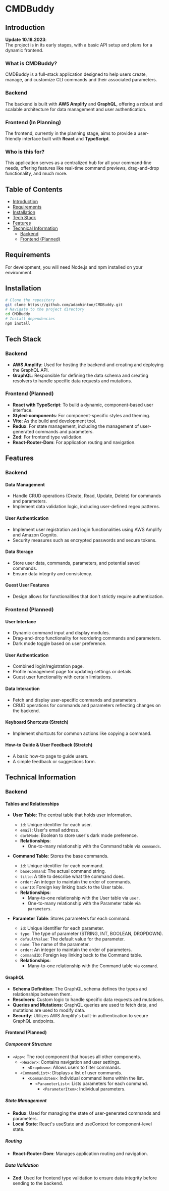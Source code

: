 # CMDBuddy

## Introduction

**Update 10.18.2023**:  
The project is in its early stages, with a basic API setup and plans for a dynamic frontend.

### What is CMDBuddy?
CMDBuddy is a full-stack application designed to help users create, manage, and customize CLI commands and their associated parameters.

### Backend
The backend is built with **AWS Amplify** and **GraphQL**, offering a robust and scalable architecture for data management and user authentication.

### Frontend (In Planning)
The frontend, currently in the planning stage, aims to provide a user-friendly interface built with **React** and **TypeScript**.

### Who is this for?
This application serves as a centralized hub for all your command-line needs, offering features like real-time command previews, drag-and-drop functionality, and much more.


## Table of Contents

- [Introduction](#introduction)
- [Requirements](#requirements)
- [Installation](#installation)
- [Tech Stack](#tech-stack)
- [Features](#features)
- [Technical Information](#technical-information)
  - [Backend](#backend)
  - [Frontend (Planned)](#frontend-planned)

## Requirements

For development, you will need Node.js and npm installed on your environment.

## Installation

```bash
# Clone the repository
git clone https://github.com/adamhinton/CMDBuddy.git
# Navigate to the project directory
cd CMDBuddy
# Install dependencies
npm install
```

## Tech Stack

### Backend

- **AWS Amplify**: Used for hosting the backend and creating and deploying the GraphQL API.
- **GraphQL**: Responsible for defining the data schema and creating resolvers to handle specific data requests and mutations.

### Frontend (Planned)

- **React with TypeScript**: To build a dynamic, component-based user interface.
- **Styled-components**: For component-specific styles and theming.
- **Vite**: As the build and development tool.
- **Redux**: For state management, including the management of user-generated commands and parameters.
- **Zod**: For frontend type validation.
- **React-Router-Dom**: For application routing and navigation.



## Features

### Backend

#### Data Management
- Handle CRUD operations (Create, Read, Update, Delete) for commands and parameters.
- Implement data validation logic, including user-defined regex patterns.

#### User Authentication
- Implement user registration and login functionalities using AWS Amplify and Amazon Cognito.
- Security measures such as encrypted passwords and secure tokens.

#### Data Storage
- Store user data, commands, parameters, and potential saved commands.
- Ensure data integrity and consistency.

#### Guest User Features
- Design allows for functionalities that don't strictly require authentication.

### Frontend (Planned)

#### User Interface
- Dynamic command input and display modules.
- Drag-and-drop functionality for reordering commands and parameters.
- Dark mode toggle based on user preference.

#### User Authentication
- Combined login/registration page.
- Profile management page for updating settings or details.
- Guest user functionality with certain limitations.

#### Data Interaction
- Fetch and display user-specific commands and parameters.
- CRUD operations for commands and parameters reflecting changes on the backend.

#### Keyboard Shortcuts (Stretch)
- Implement shortcuts for common actions like copying a command.

#### How-to Guide & User Feedback (Stretch)
- A basic how-to page to guide users.
- A simple feedback or suggestions form.


## Technical Information

### Backend

#### Tables and Relationships

- **User Table**: The central table that holds user information.
  - `id`: Unique identifier for each user.
  - `email`: User's email address.
  - `darkMode`: Boolean to store user's dark mode preference.
  - **Relationships**:
    - One-to-many relationship with the Command table via `commands`.

- **Command Table**: Stores the base commands.
  - `id`: Unique identifier for each command.
  - `baseCommand`: The actual command string.
  - `title`: A title to describe what the command does.
  - `order`: An integer to maintain the order of commands.
  - `userID`: Foreign key linking back to the User table.
  - **Relationships**:
    - Many-to-one relationship with the User table via `user`.
    - One-to-many relationship with the Parameter table via `parameters`.

- **Parameter Table**: Stores parameters for each command.
  - `id`: Unique identifier for each parameter.
  - `type`: The type of parameter (STRING, INT, BOOLEAN, DROPDOWN).
  - `defaultValue`: The default value for the parameter.
  - `name`: The name of the parameter.
  - `order`: An integer to maintain the order of parameters.
  - `commandID`: Foreign key linking back to the Command table.
  - **Relationships**:
    - Many-to-one relationship with the Command table via `command`.

#### GraphQL

- **Schema Definition**: The GraphQL schema defines the types and relationships between them.
- **Resolvers**: Custom logic to handle specific data requests and mutations.
- **Queries and Mutations**: GraphQL queries are used to fetch data, and mutations are used to modify data.
- **Security**: Utilizes AWS Amplify's built-in authentication to secure GraphQL endpoints.



#### Frontend (Planned)

##### Component Structure

- `<App>`: The root component that houses all other components.
  - `<Header>`: Contains navigation and user settings.
    - `<Dropdown>`: Allows users to filter commands.
  - `<CommandList>`: Displays a list of user commands.
    - `<CommandItem>`: Individual command items within the list.
      - `<ParameterList>`: Lists parameters for each command.
        - `<ParameterItem>`: Individual parameters.

##### State Management

- **Redux**: Used for managing the state of user-generated commands and parameters.
- **Local State**: React's useState and useContext for component-level state.

##### Routing

- **React-Router-Dom**: Manages application routing and navigation.

##### Data Validation

- **Zod**: Used for frontend type validation to ensure data integrity before sending to the backend.




